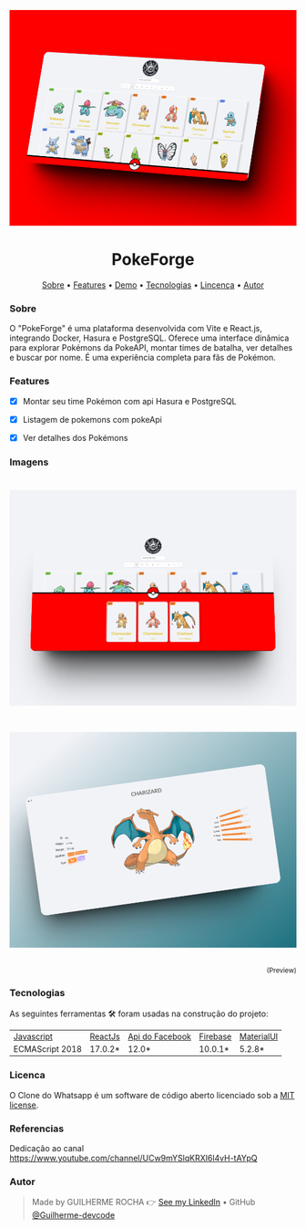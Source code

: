 <p align="center">
    <img alt="Readme" title="Readme title" src="./FrontEnd/Project.png" />
</p>

<h1 align="center">PokeForge</h1>

<p align="center">
    <a href="#sobre">Sobre</a> • 
    <a href="#features">Features</a> • 
    <a href="#demo">Demo</a> • 
    <a href="#tecnologias">Tecnologias</a> • 
    <a href="#licenca">Lincença</a> • 
    <a href="#autor">Autor</a> 
</p>

### Sobre

O "PokeForge" é uma plataforma desenvolvida com Vite e React.js, integrando Docker, Hasura e PostgreSQL. Oferece uma interface dinâmica para explorar Pokémons da PokeAPI, montar times de batalha, ver detalhes e buscar por nome. É uma experiência completa para fãs de Pokémon.

### Features

- [x] Montar seu time Pokémon com api Hasura e PostgreSQL
- [x] Listagem de pokemons com pokeApi
- [x] Ver detalhes dos Pokémons


### Imagens
<h1 align="center">
    <img alt="Readme" title="Readme PokeTeam" src="./FrontEnd/PokeTeam.png" />
</h1>
<h1 align="center">
    <img alt="Readme" title="Readme PokeDetails" src="./FrontEnd/PokeDetails.png" />
</h1>


<p align="right">
<sub>(Preview)</sub>
</p>


### Tecnologias

As seguintes ferramentas 🛠 foram usadas na construção do projeto:

<table>
    <tr>
        <td><a href="https://www.javascript.com/">Javascript</a></td>
        <td><a href="https://pt-br.reactjs.org/">ReactJs</a></td>
        <td><a href="https://developers.facebook.com/">Api do Facebook</a></td>
        <td><a href="https://firebase.google.com/?hl=pt">Firebase</a></td>
        <td><a href="https://mui.com/pt/">MaterialUI</a></td>
    </tr>
    <tr>
        <td>ECMAScript 2018</td>
        <td>17.0.2*</td>
        <td>12.0*</td>
        <td>10.0.1*</td>
        <td>5.2.8*</td>
    </tr>
</table>

### Licenca

O Clone do Whatsapp é um software de código aberto licenciado sob a [MIT license](http://opensource.org/licenses/MIT).

### Referencias

Dedicação ao canal https://www.youtube.com/channel/UCw9mYSlqKRXI6l4vH-tAYpQ 

### Autor

> Made by GUILHERME ROCHA 👉 [See my LinkedIn](https://www.linkedin.com/in/guilherme-rocha-7b3a69220/) • GitHub [@Guilherme-devcode](https://github.com/Guilherme-devcode)
